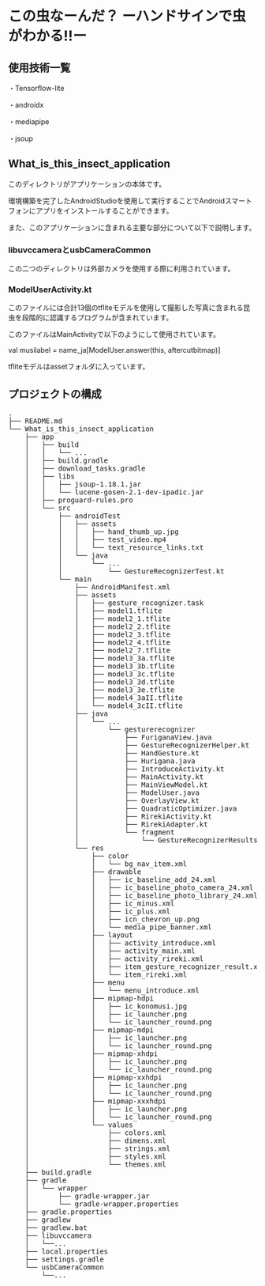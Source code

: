 # この虫なーんだ？  ーハンドサインで虫がわかる!!ー

## 使用技術一覧
・Tensorflow-lite

・androidx

・mediapipe

・jsoup

## What_is_this_insect_application
このディレクトリがアプリケーションの本体です。

環境構築を完了したAndroidStudioを使用して実行することでAndroidスマートフォンにアプリをインストールすることができます。

また、このアプリケーションに含まれる主要な部分について以下で説明します。
### libuvccameraとusbCameraCommon
この二つのディレクトリは外部カメラを使用する際に利用されています。

### ModelUserActivity.kt
このファイルには合計13個のtfliteモデルを使用して撮影した写真に含まれる昆虫を段階的に認識するプログラムが含まれています。

このファイルはMainActivityで以下のようにして使用されています。

val musilabel = name_ja[ModelUser.answer(this, aftercutbitmap)]
    
tfliteモデルはassetフォルダに入っています。

## プロジェクトの構成
<!-- Treeコマンドを使ってディレクトリ構成を記載 -->
<pre>
.
├── README.md
└── What_is_this_insect_application
    ├── app
    │   ├── build
    │   │   └── ...
    │   ├── build.gradle
    │   ├── download_tasks.gradle
    │   ├── libs
    │   │   ├── jsoup-1.18.1.jar
    │   │   └── lucene-gosen-2.1-dev-ipadic.jar
    │   ├── proguard-rules.pro
    │   └── src
    │       ├── androidTest
    │       │   ├── assets
    │       │   │   ├── hand_thumb_up.jpg
    │       │   │   ├── test_video.mp4
    │       │   │   └── text_resource_links.txt
    │       │   └── java
    │       │       └── ...
    │       │           └── GestureRecognizerTest.kt
    │       └── main
    │           ├── AndroidManifest.xml
    │           ├── assets
    │           │   ├── gesture_recognizer.task
    │           │   ├── model1.tflite
    │           │   ├── model2_1.tflite
    │           │   ├── model2_2.tflite
    │           │   ├── model2_3.tflite
    │           │   ├── model2_4.tflite
    │           │   ├── model2_7.tflite
    │           │   ├── model3_3a.tflite
    │           │   ├── model3_3b.tflite
    │           │   ├── model3_3c.tflite
    │           │   ├── model3_3d.tflite
    │           │   ├── model3_3e.tflite
    │           │   ├── model4_3aII.tflite
    │           │   └── model4_3cII.tflite
    │           ├── java
    │           │   └── ...
    │           │       └── gesturerecognizer
    │           │           ├── FuriganaView.java
    │           │           ├── GestureRecognizerHelper.kt
    │           │           ├── HandGesture.kt
    │           │           ├── Hurigana.java
    │           │           ├── IntroduceActivity.kt
    │           │           ├── MainActivity.kt
    │           │           ├── MainViewModel.kt
    │           │           ├── ModelUser.java
    │           │           ├── OverlayView.kt
    │           │           ├── QuadraticOptimizer.java
    │           │           ├── RirekiActivity.kt
    │           │           ├── RirekiAdapter.kt
    │           │           └── fragment
    │           │               └── GestureRecognizerResultsAdapter.kt
    │           └── res
    │               ├── color
    │               │   └── bg_nav_item.xml
    │               ├── drawable
    │               │   ├── ic_baseline_add_24.xml
    │               │   ├── ic_baseline_photo_camera_24.xml
    │               │   ├── ic_baseline_photo_library_24.xml
    │               │   ├── ic_minus.xml
    │               │   ├── ic_plus.xml
    │               │   ├── icn_chevron_up.png
    │               │   └── media_pipe_banner.xml
    │               ├── layout
    │               │   ├── activity_introduce.xml
    │               │   ├── activity_main.xml
    │               │   ├── activity_rireki.xml
    │               │   ├── item_gesture_recognizer_result.xml
    │               │   └── item_rireki.xml
    │               ├── menu
    │               │   └── menu_introduce.xml
    │               ├── mipmap-hdpi
    │               │   ├── ic_konomusi.jpg
    │               │   ├── ic_launcher.png
    │               │   └── ic_launcher_round.png
    │               ├── mipmap-mdpi
    │               │   ├── ic_launcher.png
    │               │   └── ic_launcher_round.png
    │               ├── mipmap-xhdpi
    │               │   ├── ic_launcher.png
    │               │   └── ic_launcher_round.png
    │               ├── mipmap-xxhdpi
    │               │   ├── ic_launcher.png
    │               │   └── ic_launcher_round.png
    │               ├── mipmap-xxxhdpi
    │               │   ├── ic_launcher.png
    │               │   └── ic_launcher_round.png
    │               └── values
    │                   ├── colors.xml
    │                   ├── dimens.xml
    │                   ├── strings.xml
    │                   ├── styles.xml
    │                   └── themes.xml
    ├── build.gradle
    ├── gradle
    │   └── wrapper
    │       ├── gradle-wrapper.jar
    │       └── gradle-wrapper.properties
    ├── gradle.properties
    ├── gradlew
    ├── gradlew.bat
    ├── libuvccamera
    │   └──...
    ├── local.properties
    ├── settings.gradle
    └── usbCameraCommon
        └──...
        
<pre>
